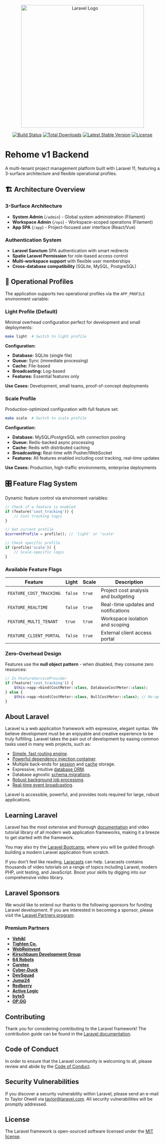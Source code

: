 <p align="center"><a href="https://laravel.com" target="_blank"><img src="https://raw.githubusercontent.com/laravel/art/master/logo-lockup/5%20SVG/2%20CMYK/1%20Full%20Color/laravel-logolockup-cmyk-red.svg" width="400" alt="Laravel Logo"></a></p>

<p align="center">
<a href="https://github.com/laravel/framework/actions"><img src="https://github.com/laravel/framework/workflows/tests/badge.svg" alt="Build Status"></a>
<a href="https://packagist.org/packages/laravel/framework"><img src="https://img.shields.io/packagist/dt/laravel/framework" alt="Total Downloads"></a>
<a href="https://packagist.org/packages/laravel/framework"><img src="https://img.shields.io/packagist/v/laravel/framework" alt="Latest Stable Version"></a>
<a href="https://packagist.org/packages/laravel/framework"><img src="https://img.shields.io/packagist/l/laravel/framework" alt="License"></a>
</p>

# Rehome v1 Backend

A multi-tenant project management platform built with Laravel 11, featuring a 3-surface architecture and flexible operational profiles.

## 🏗️ Architecture Overview

### 3-Surface Architecture
- **System Admin** (`/admin`) - Global system administration (Filament)
- **Workspace Admin** (`/ops`) - Workspace-scoped operations (Filament) 
- **App SPA** (`/app`) - Project-focused user interface (React/Vue)

### Authentication System
- **Laravel Sanctum** SPA authentication with smart redirects
- **Spatie Laravel Permission** for role-based access control
- **Multi-workspace support** with flexible user memberships
- **Cross-database compatibility** (SQLite, MySQL, PostgreSQL)

## 🚀 Operational Profiles

The application supports two operational profiles via the `APP_PROFILE` environment variable:

### Light Profile (Default)
Minimal overhead configuration perfect for development and small deployments:
```bash
make light  # Switch to light profile
```

**Configuration:**
- **Database:** SQLite (single file)
- **Queue:** Sync (immediate processing)
- **Cache:** File-based
- **Broadcasting:** Log-based
- **Features:** Essential features only

**Use Cases:** Development, small teams, proof-of-concept deployments

### Scale Profile  
Production-optimized configuration with full feature set:
```bash
make scale  # Switch to scale profile
```

**Configuration:**
- **Database:** MySQL/PostgreSQL with connection pooling
- **Queue:** Redis-backed async processing
- **Cache:** Redis with distributed caching
- **Broadcasting:** Real-time with Pusher/WebSocket
- **Features:** All features enabled including cost tracking, real-time updates

**Use Cases:** Production, high-traffic environments, enterprise deployments

## 🎛️ Feature Flag System

Dynamic feature control via environment variables:

```php
// Check if a feature is enabled
if (feature('cost_tracking')) {
    // Cost tracking logic
}

// Get current profile
$currentProfile = profile(); // 'light' or 'scale'

// Check specific profile
if (profile('scale')) {
    // Scale-specific logic
}
```

### Available Feature Flags

| Feature | Light | Scale | Description |
|---------|-------|-------|-------------|
| `FEATURE_COST_TRACKING` | `false` | `true` | Project cost analysis and budgeting |
| `FEATURE_REALTIME` | `false` | `true` | Real-time updates and notifications |
| `FEATURE_MULTI_TENANT` | `true` | `true` | Workspace isolation and scoping |
| `FEATURE_CLIENT_PORTAL` | `false` | `true` | External client access portal |

### Zero-Overhead Design

Features use the **null object pattern** - when disabled, they consume zero resources:

```php
// In FeatureServiceProvider
if (feature('cost_tracking')) {
    $this->app->bind(CostMeter::class, DatabaseCostMeter::class);
} else {
    $this->app->bind(CostMeter::class, NullCostMeter::class); // No-op implementation
}
```

## About Laravel

Laravel is a web application framework with expressive, elegant syntax. We believe development must be an enjoyable and creative experience to be truly fulfilling. Laravel takes the pain out of development by easing common tasks used in many web projects, such as:

- [Simple, fast routing engine](https://laravel.com/docs/routing).
- [Powerful dependency injection container](https://laravel.com/docs/container).
- Multiple back-ends for [session](https://laravel.com/docs/session) and [cache](https://laravel.com/docs/cache) storage.
- Expressive, intuitive [database ORM](https://laravel.com/docs/eloquent).
- Database agnostic [schema migrations](https://laravel.com/docs/migrations).
- [Robust background job processing](https://laravel.com/docs/queues).
- [Real-time event broadcasting](https://laravel.com/docs/broadcasting).

Laravel is accessible, powerful, and provides tools required for large, robust applications.

## Learning Laravel

Laravel has the most extensive and thorough [documentation](https://laravel.com/docs) and video tutorial library of all modern web application frameworks, making it a breeze to get started with the framework.

You may also try the [Laravel Bootcamp](https://bootcamp.laravel.com), where you will be guided through building a modern Laravel application from scratch.

If you don't feel like reading, [Laracasts](https://laracasts.com) can help. Laracasts contains thousands of video tutorials on a range of topics including Laravel, modern PHP, unit testing, and JavaScript. Boost your skills by digging into our comprehensive video library.

## Laravel Sponsors

We would like to extend our thanks to the following sponsors for funding Laravel development. If you are interested in becoming a sponsor, please visit the [Laravel Partners program](https://partners.laravel.com).

### Premium Partners

- **[Vehikl](https://vehikl.com/)**
- **[Tighten Co.](https://tighten.co)**
- **[WebReinvent](https://webreinvent.com/)**
- **[Kirschbaum Development Group](https://kirschbaumdevelopment.com)**
- **[64 Robots](https://64robots.com)**
- **[Curotec](https://www.curotec.com/services/technologies/laravel/)**
- **[Cyber-Duck](https://cyber-duck.co.uk)**
- **[DevSquad](https://devsquad.com/hire-laravel-developers)**
- **[Jump24](https://jump24.co.uk)**
- **[Redberry](https://redberry.international/laravel/)**
- **[Active Logic](https://activelogic.com)**
- **[byte5](https://byte5.de)**
- **[OP.GG](https://op.gg)**

## Contributing

Thank you for considering contributing to the Laravel framework! The contribution guide can be found in the [Laravel documentation](https://laravel.com/docs/contributions).

## Code of Conduct

In order to ensure that the Laravel community is welcoming to all, please review and abide by the [Code of Conduct](https://laravel.com/docs/contributions#code-of-conduct).

## Security Vulnerabilities

If you discover a security vulnerability within Laravel, please send an e-mail to Taylor Otwell via [taylor@laravel.com](mailto:taylor@laravel.com). All security vulnerabilities will be promptly addressed.

## License

The Laravel framework is open-sourced software licensed under the [MIT license](https://opensource.org/licenses/MIT).
